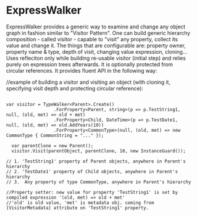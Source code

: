 # ExpressWalker
ExpressWalker provides a generic way to examine and change any object graph in fashion similar to "Visitor Pattern".
One can build generic hierarchy composition - called visitor - capable to "visit" any property, collect its value and change it.
The things that are configurable are: property owner, property name & type, depth of visit, changing value expression, cloning...
Uses refleciton only while building re-usable visitor (initial step) and relies purely on expression trees afterwards.
It is optionally protected from circular references. It provides fluent API in the following way:

//example of building a visitor and visiting an object (with cloning it, specifying visit depth and protecting circular reference):

```

var visitor = TypeWalker<Parent>.Create()
                  .ForProperty<Parent, string>(p => p.TestString1, null, (old, met) => old + met)
                  .ForProperty<Child, DateTime>(p => p.TestDate1, null, (old, met) => old.AddYears(10))
                  .ForProperty<CommonType>(null, (old, met) => new CommonType { CommonString = "..." });
                  
  var parentClone = new Parent();
  visitor.Visit(parentObject, parentClone, 10, new InstanceGuard()); 

// 1. 'TestString1' property of Parent objects, anywhere in Parent's hierarchy
// 2. 'TestDate1' property of Child objects, anywhere in Parent's hierarchy
// 3.  Any property of type CommonType, anywhere in Parent's hierarchy

//Property setter: new value for property 'TestString1' is set by compiled expression '(old, met) => old + met'
//'old' is old value, 'met' is metadata obj. coming from [VisitorMetadata] attribute on 'TestString1' property.

```

